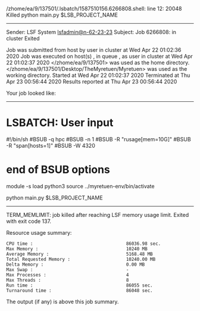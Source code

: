 /zhome/ea/9/137501/.lsbatch/1587510156.6266808.shell: line 12: 20048 Killed                  python main.py $LSB_PROJECT_NAME

------------------------------------------------------------
Sender: LSF System <lsfadmin@n-62-23-23>
Subject: Job 6266808: <NNAgent2NODROPOUT60005000-memoryENDREWARD80> in cluster <dcc> Exited

Job <NNAgent2NODROPOUT60005000-memoryENDREWARD80> was submitted from host <n-62-30-7> by user <s183914> in cluster <dcc> at Wed Apr 22 01:02:36 2020
Job was executed on host(s) <n-62-23-23>, in queue <hpc>, as user <s183914> in cluster <dcc> at Wed Apr 22 01:02:37 2020
</zhome/ea/9/137501> was used as the home directory.
</zhome/ea/9/137501/Desktop/TheMyretuen/Myretuen> was used as the working directory.
Started at Wed Apr 22 01:02:37 2020
Terminated at Thu Apr 23 00:56:44 2020
Results reported at Thu Apr 23 00:56:44 2020

Your job looked like:

------------------------------------------------------------
# LSBATCH: User input
#!/bin/sh
#BSUB -q hpc
#BSUB -n 1
#BSUB -R "rusage[mem=10G]"
#BSUB -R "span[hosts=1]"
#BSUB -W 4320
# end of BSUB options

module -s load python3
source ../myretuen-env/bin/activate

python main.py $LSB_PROJECT_NAME


------------------------------------------------------------

TERM_MEMLIMIT: job killed after reaching LSF memory usage limit.
Exited with exit code 137.

Resource usage summary:

    CPU time :                                   86036.98 sec.
    Max Memory :                                 10240 MB
    Average Memory :                             5168.48 MB
    Total Requested Memory :                     10240.00 MB
    Delta Memory :                               0.00 MB
    Max Swap :                                   -
    Max Processes :                              4
    Max Threads :                                8
    Run time :                                   86055 sec.
    Turnaround time :                            86048 sec.

The output (if any) is above this job summary.

